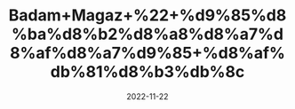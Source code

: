 ---
title: 'Badam+Magaz+%22+%d9%85%d8%ba%d8%b2%d8%a8%d8%a7%d8%af%d8%a7%d9%85+%d8%af%db%81%d8%b3%db%8c'
date: '2022-11-22' 
metatag: '' 
inventory: '0' 
draft: false 
# meta description 
shortDescripton: 'Unshelled+Almond%22+Being+a+powerhouse+of+proteins%2c+vitamins%2c+minerals%2c+and+fatty+acids%2c+magaz+badam+offers+a+one-shot+herbal+remedy+for+gaining+weight+safely.+'
description: 'Dry+Fruit+%da%88%d8%b1%d8%a7%d8%a6%db%8c+%d9%81%d8%b1%d9%88%d8%aa'
longdescription: ''
tags: ''
brand: ''
subCategory: ''
unit: '250 gm-Pk'
sellCount: '0'
featured: True
# product Price
price: '480.0'
# Product Short Description
shortDescription: 'Unshelled+Almond%22+Being+a+powerhouse+of+proteins%2c+vitamins%2c+minerals%2c+and+fatty+acids%2c+magaz+badam+offers+a+one-shot+herbal+remedy+for+gaining+weight+safely.+'
productID: '350D7A8B-092D-ED11-9968-005056B3A416'
type: 'products'
category: 'Dry+Fruit+%da%88%d8%b1%d8%a7%d8%a6%db%8c+%d9%81%d8%b1%d9%88%d8%aa' 
thumnailproduct: 'https://eraconnect.blob.core.windows.net/product-images/aminsaddiquidawakhana/350D7A8B-092D-ED11-9968-005056B3A416.webp' 
images:
  - image: 'https://eraconnect.blob.core.windows.net/product-images/aminsaddiquidawakhana/350D7A8B-092D-ED11-9968-005056B3A416.webp'  
Variants:
---